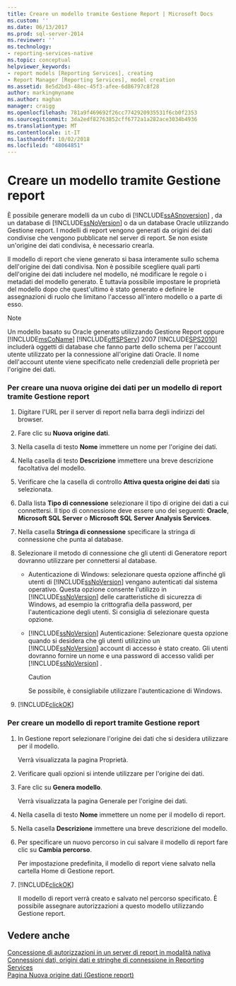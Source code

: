 ```yaml
---
title: Creare un modello tramite Gestione Report | Microsoft Docs
ms.custom: ''
ms.date: 06/13/2017
ms.prod: sql-server-2014
ms.reviewer: ''
ms.technology:
- reporting-services-native
ms.topic: conceptual
helpviewer_keywords:
- report models [Reporting Services], creating
- Report Manager [Reporting Services], model creation
ms.assetid: 8e5d2bd3-48ec-45f3-afee-6d86797c8f28
author: markingmyname
ms.author: maghan
manager: craigg
ms.openlocfilehash: 781a9f469692f26cc7742920935531f6cb0f2353
ms.sourcegitcommit: 3da2edf82763852cff6772a1a282ace3034b4936
ms.translationtype: MT
ms.contentlocale: it-IT
ms.lasthandoff: 10/02/2018
ms.locfileid: "48064851"
---
```

# <a name="create-a-model-using-report-manager"></a>Creare un modello tramite Gestione report
  È possibile generare modelli da un cubo di [!INCLUDE[ssASnoversion](../includes/ssasnoversion-md.md)] , da un database di [!INCLUDE[ssNoVersion](../includes/ssnoversion-md.md)] o da un database Oracle utilizzando Gestione report. I modelli di report vengono generati da origini dei dati condivise che vengono pubblicate nel server di report. Se non esiste un'origine dei dati condivisa, è necessario crearla.  
  
 Il modello di report che viene generato si basa interamente sullo schema dell'origine dei dati condivisa. Non è possibile scegliere quali parti dell'origine dei dati includere nel modello, né modificare le regole o i metadati del modello generato. È tuttavia possibile impostare le proprietà del modello dopo che quest'ultimo è stato generato e definire le assegnazioni di ruolo che limitano l'accesso all'intero modello o a parte di esso.  
  
> [!NOTE]  
>  Un modello basato su Oracle generato utilizzando Gestione Report oppure [!INCLUDE[msCoName](../includes/msconame-md.md)] [!INCLUDE[offSPServ](../includes/offspserv-md.md)] 2007 [!INCLUDE[SPS2010](../includes/sps2010-md.md)] includerà oggetti di database che fanno parte dello schema per l'account utente utilizzato per la connessione all'origine dati Oracle. Il nome dell'account utente viene specificato nelle credenziali delle proprietà per l'origine dei dati.  
  
### <a name="to-create-a-new-data-source-for-a-report-model-using-report-manager"></a>Per creare una nuova origine dei dati per un modello di report tramite Gestione report  
  
1.  Digitare l'URL per il server di report nella barra degli indirizzi del browser.  
  
2.  Fare clic su **Nuova origine dati**.  
  
3.  Nella casella di testo **Nome** immettere un nome per l'origine dei dati.  
  
4.  Nella casella di testo **Descrizione** immettere una breve descrizione facoltativa del modello.  
  
5.  Verificare che la casella di controllo **Attiva questa origine dei dati** sia selezionata.  
  
6.  Dalla lista **Tipo di connessione** selezionare il tipo di origine dei dati a cui connettersi. Il tipo di connessione deve essere uno dei seguenti: **Oracle**, **Microsoft SQL Server** o **Microsoft SQL Server Analysis Services**.  
  
7.  Nella casella **Stringa di connessione** specificare la stringa di connessione che punta al database.  
  
8.  Selezionare il metodo di connessione che gli utenti di Generatore report dovranno utilizzare per connettersi al database.  
  
    -   Autenticazione di Windows: selezionare questa opzione affinché gli utenti di [!INCLUDE[ssNoVersion](../includes/ssnoversion-md.md)] vengano autenticati dal sistema operativo. Questa opzione consente l'utilizzo in [!INCLUDE[ssNoVersion](../includes/ssnoversion-md.md)] delle caratteristiche di sicurezza di Windows, ad esempio la crittografia della password, per l'autenticazione degli utenti. Si consiglia di selezionare questa opzione.  
  
    -   [!INCLUDE[ssNoVersion](../includes/ssnoversion-md.md)] Autenticazione: Selezionare questa opzione quando si desidera che gli utenti utilizzino un [!INCLUDE[ssNoVersion](../includes/ssnoversion-md.md)] account di accesso è stato creato. Gli utenti dovranno fornire un nome e una password di accesso validi per [!INCLUDE[ssNoVersion](../includes/ssnoversion-md.md)] .  
  
        > [!CAUTION]  
        >  Se possibile, è consigliabile utilizzare l'autenticazione di Windows.  
  
9. [!INCLUDE[clickOK](../includes/clickok-md.md)]  
  
### <a name="to-create-a-report-model-using-report-manager"></a>Per creare un modello di report tramite Gestione report  
  
1.  In Gestione report selezionare l'origine dei dati che si desidera utilizzare per il modello.  
  
     Verrà visualizzata la pagina Proprietà.  
  
2.  Verificare quali opzioni si intende utilizzare per l'origine dei dati.  
  
3.  Fare clic su **Genera modello**.  
  
     Verrà visualizzata la pagina Generale per l'origine dei dati.  
  
4.  Nella casella di testo **Nome** immettere un nome per il modello di report.  
  
5.  Nella casella **Descrizione** immettere una breve descrizione del modello.  
  
6.  Per specificare un nuovo percorso in cui salvare il modello di report fare clic su **Cambia percorso**.  
  
     Per impostazione predefinita, il modello di report viene salvato nella cartella Home di Gestione report.  
  
7.  [!INCLUDE[clickOK](../includes/clickok-md.md)]  
  
     Il modello di report verrà creato e salvato nel percorso specificato. È possibile assegnare autorizzazioni a questo modello utilizzando Gestione report.  
  
## <a name="see-also"></a>Vedere anche  
 [Concessione di autorizzazioni in un server di report in modalità nativa](security/granting-permissions-on-a-native-mode-report-server.md)   
 [Connessioni dati, origini dati e stringhe di connessione in Reporting Services](../../2014/reporting-services/data-connections-data-sources-and-connection-strings-in-reporting-services.md)   
 [Pagina Nuova origine dati &#40;Gestione report&#41;](../../2014/reporting-services/new-data-source-page-report-manager.md)  
  
  
